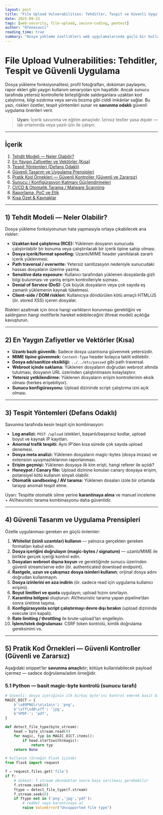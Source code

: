 ```yaml
---
layout: post
title: "File Upload Vulnerabilities: Tehditler, Tespit ve Güvenli Uygulama"
date: 2025-09-23
tags: [web-security, file-upload, secure-coding, pentest]
author: "07enesavci"
reading_time: true
summary: "Dosya yükleme özellikleri web uygulamalarında güçlü bir kullanım kolaylığı sunar; yanlış uygulandığında ise ciddi güvenlik riskleri doğurur. Bu yazıda tehdit modelinden tespit ve savunmaya kadar pratik, uygulanabilir rehber bulacaksınız."
---
```


# File Upload Vulnerabilities: Tehditler, Tespit ve Güvenli Uygulama

Dosya yükleme fonksiyonalitesi; profil fotoğrafları, doküman paylaşımı, rapor ekleri gibi yaygın kullanım senaryoları için hayatîdir. Ancak sunucu tarafında yetersiz kontrollerle birleştiğinde saldırganlara uzaktan kod çalıştırma, bilgi sızdırma veya servis bozma gibi ciddi imkânlar sağlar. Bu yazı, riskleri özetler, tespit yöntemleri sunar ve **savunma odaklı** güvenli uygulama önerileri verir.

> **Uyarı:** İçerik savunma ve eğitim amaçlıdır. İzinsiz testler yasa dışıdır — lab ortamında veya yazılı izin ile çalışın.

---

## İçerik
1. [Tehdit Modeli — Neler Olabilir?](#1-tehdit-modeli---neler-olabilir)  
2. [En Yaygın Zafiyetler ve Vektörler (Kısa)](#2-en-yaygin-zafiyetler-ve-vektorler-kisa)  
3. [Tespit Yöntemleri (Defans Odaklı)](#3-tespit-yontemleri-defans-odakli)  
4. [Güvenli Tasarım ve Uygulama Prensipleri](#4-guvenli-tasarim-ve-uygulama-prensipleri)  
5. [Pratik Kod Örnekleri — Güvenli Kontroller (Güvenli ve Zararsız)](#5-pratik-kod-ornekleri--guvenli-kontroller-guvenli-ve-zararsiz)  
6. [Sunucu / Konfigürasyon Katmanı Güçlendirmeleri](#6-sunucu--konfigurasyon-katlami-guclendirmeleri)  
7. [CI/CD & Otomatik Tarama / Malware Scanning](#7-cicd--otomatik-tarama--malware-scanning)  
8. [Raporlama, PoC ve Etik](#8-raporlama-poc-ve-etik)  
9. [Kısa Özet & Kaynaklar](#9-kisa-ozet--kaynaklar)

---

## 1) Tehdit Modeli — Neler Olabilir?

Dosya yükleme fonksiyonunun hata yapmasıyla ortaya çıkabilecek ana riskler:
- **Uzaktan kod çalıştırma (RCE):** Yüklenen dosyanın sunucuda çalıştırılabilir bir konuma veya çalıştırılacak bir içerik tipine sahip olması.  
- **Dosya içerik/format spoofing:** Uzantı/MIME header yanıltılarak zararlı içerik yüklenmesi.  
- **Path traversal / overwrite:** Yetersiz sanitizasyon nedeniyle sunucudaki hassas dosyaların üzerine yazma.  
- **Sensitive data exposure:** Kullanıcı tarafından yüklenen dosyalarda gizli bilgi bulunması ve yanlış erişim kontrolleriyle sızması.  
- **Denial of Service (DoS):** Çok büyük dosyaların veya çok sayıda eş zamanlı yüklemenin kaynak tüketmesi.  
- **Client-side / DOM riskleri:** Kullanıcıya döndürülen kötü amaçlı HTML/JS (ör. stored XSS) içeren dosyalar.

Riskleri azaltmak için önce hangi varlıkların korunması gerektiğini ve saldırganın hangi motiflerle hareket edebileceğini (threat model) açıklığa kavuşturun.

---

## 2) En Yaygın Zafiyetler ve Vektörler (Kısa)

- **Uzantı bazlı güvenlik:** Sadece dosya uzantısına güvenmek yetersizdir.  
- **MIME tipine güvenmek:** `Content-Type` header kolayca taklit edilebilir.  
- **Dosya adı/sanitize eksikliği:** `../../etc/passwd` gibi path traversal.  
- **Webroot içinde saklama:** Yüklenen dosyaların doğrudan webroot altında tutulması, dosyanın URL üzerinden çalıştırılmasını kolaylaştırır.  
- **Yetersiz yetkilendirme:** Yüklenen dosyaların erişim kontrollerinin eksik olması (herkes erişebiliyor).  
- **Sunucu konfigürasyonu:** Upload dizininde script çalıştırma izni açık olması.

---

## 3) Tespit Yöntemleri (Defans Odaklı)

Savunma tarafında kesin tespit için kombinasyon:
- **Log analizi:** `POST /upload` istekleri, başarılı/başarısız kodlar, upload boyut ve kaynak IP kayıtları.  
- **Anormal trafik tespiti:** Aynı IP’den kısa sürede çok sayıda upload denemesi.  
- **Dosya meta analizi:** Yüklenen dosyaların magic-bytes (dosya imzası) ve extension uyuşmazlıklarının raporlanması.  
- **Erişim geçmişi:** Yüklenen dosyaya ilk kim erişti, hangi referer ile açıldı?  
- **Honeypot / Canary file:** Upload dizinine konulan canary dosyaya erişim, potansiyel kötü kullanım sinyali olabilir.  
- **Otomatik sandboxing / AV tarama:** Yüklenen dosaları izole bir ortamda tarayıp anomali tespit etme.

Uyarı: Tespitte otomatik silme yerine **karantinaya alma** ve manuel inceleme + AV/heuristic tarama kombinasyonu daha güvenlidir.

---

## 4) Güvenli Tasarım ve Uygulama Prensipleri

Özetle uygulanması gereken en güçlü önlemler:

1. **Whitelist (izinli uzantılar) kullanın** — yalnızca gerçekten gereken formatları kabul edin.  
2. **Dosya içeriğini doğrulayın (magic-bytes / signature)** — uzantı/MIME ile birlikte gerçek içeriği kontrol edin.  
3. **Dosyaları webroot dışına koyun** ve gerektiğinde sunucu üzerinden güvenli stream/serve edin (ör. authenticated download endpoint).  
4. **Rastgele, uzun ve çakışmaz dosya isimleri kullanın**; orijinal dosya adını doğrudan kullanmayın.  
5. **Dosya izinlerini en aza indirin** (ör. sadece read için uygulama kullanıcı erişimi).  
6. **Boyut limitleri ve quota** uygulayın; upload hızını sınırlayın.  
7. **Karantina bölgesi** oluşturun: AV/heuristic tarama yapan pipeline’dan sonra üretime taşıma.  
8. **Konfigürasyonla script çalıştırmayı devre dışı bırakın** (upload dizininde execute izni kapalı).  
9. **Rate limiting / throttling** ile brute-upload'ları engelleyin.  
10. **İşlem/istek doğrulaması**: CSRF token kontrolü, kimlik doğrulama gereksinimi vs.

---

## 5) Pratik Kod Örnekleri — Güvenli Kontroller (Güvenli ve Zararsız)

Aşağıdaki snippet’ler **savunma amaçlı**dır; kötüye kullanılabilecek payload içermez — sadece doğrulama/adım örneğidir.

### 5.1 Python — basit magic-byte kontrolü (sunucu tarafı)
```python
# Güvenli: dosya içeriğinin ilk birkaç byte'ını kontrol ederek basit bir doğrulama örneği
MAGIC_DICT = {
    b'\x89PNG\r\n\x1a\n': 'png',
    b'\xff\xd8\xff': 'jpg',
    b'%PDF-': 'pdf',
}

def detect_file_type(byte_stream):
    head = byte_stream.read(8)
    for magic, typ in MAGIC_DICT.items():
        if head.startswith(magic):
            return typ
    return None

# kullanım (örneğin Flask içinde)
from flask import request

f = request.files.get('file')
if f:
    # dikkat: f.stream okunduktan sonra başa sarılması gerekebilir
    f.stream.seek(0)
    ftype = detect_file_type(f.stream)
    f.stream.seek(0)
    if ftype not in ('png','jpg','pdf'):
        # reddet veya karantinaya al
        raise ValueError("Unsupported file type")

